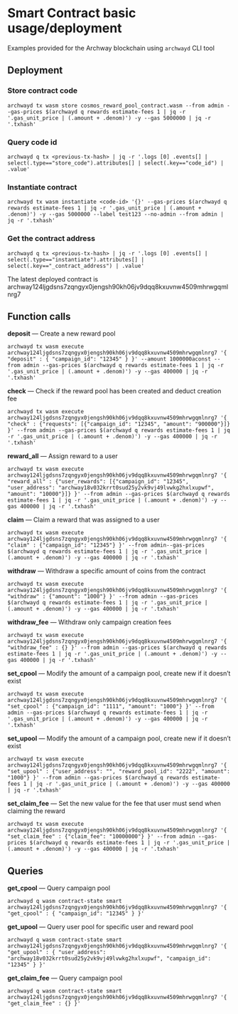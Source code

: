 # Smart Contract basic usage/deployment
Examples provided for the Archway blockchain using `archwayd` CLI tool

## Deployment
### Store contract code
```
archwayd tx wasm store cosmos_reward_pool_contract.wasm --from admin --gas-prices $(archwayd q rewards estimate-fees 1 | jq -r '.gas_unit_price | (.amount + .denom)') -y --gas 5000000 | jq -r '.txhash'
```

### Query code id
```
archwayd q tx <previous-tx-hash> | jq -r '.logs [0] .events[] | select(.type=="store_code").attributes[] | select(.key=="code_id") | .value'
```

### Instantiate contract
```
archwayd tx wasm instantiate <code-id> '{}' --gas-prices $(archwayd q rewards estimate-fees 1 | jq -r '.gas_unit_price | (.amount + .denom)') -y --gas 5000000 --label test123 --no-admin --from admin | jq -r '.txhash'
```

### Get the contract address
```
archwayd q tx <previous-tx-hash> | jq -r '.logs [0] .events[] | select(.type=="instantiate").attributes[] | select(.key=="_contract_address") | .value'
```

The latest deployed contract is archway124ljgdsns7zqngyx0jengsh90kh06jv9dqq8kxuvnw4509mhrwgqmlnrg7

## Function calls
**deposit** — Create a new reward pool
```
archwayd tx wasm execute archway124ljgdsns7zqngyx0jengsh90kh06jv9dqq8kxuvnw4509mhrwgqmlnrg7 '{ "deposit" : { "campaign_id": "12345" } }' --amount 1000000aconst --from admin --gas-prices $(archwayd q rewards estimate-fees 1 | jq -r '.gas_unit_price | (.amount + .denom)') -y --gas 400000 | jq -r '.txhash'
```

**check** — Check if the reward pool has been created and deduct creation fee
```
archwayd tx wasm execute archway124ljgdsns7zqngyx0jengsh90kh06jv9dqq8kxuvnw4509mhrwgqmlnrg7 '{ "check" : {"requests": [{"campaign_id": "12345", "amount": "900000"}]} }' --from admin --gas-prices $(archwayd q rewards estimate-fees 1 | jq -r '.gas_unit_price | (.amount + .denom)') -y --gas 400000 | jq -r '.txhash'
```

**reward_all** — Assign reward to a user
```
archwayd tx wasm execute archway124ljgdsns7zqngyx0jengsh90kh06jv9dqq8kxuvnw4509mhrwgqmlnrg7 '{ "reward_all" : {"user_rewards": [{"campaign_id": "12345", "user_address": "archway18v032krrt0sud25y2vk9vj49lvwkg2hxlxupwf", "amount": "10000"}]} }' --from admin --gas-prices $(archwayd q rewards estimate-fees 1 | jq -r '.gas_unit_price | (.amount + .denom)') -y --gas 400000 | jq -r '.txhash'
```

**claim** — Claim a reward that was assigned to a user
```
archwayd tx wasm execute archway124ljgdsns7zqngyx0jengsh90kh06jv9dqq8kxuvnw4509mhrwgqmlnrg7 '{ "claim" : {"campaign_id": "12345"} }' --from admin--gas-prices $(archwayd q rewards estimate-fees 1 | jq -r '.gas_unit_price | (.amount + .denom)') -y --gas 400000 | jq -r '.txhash'
```

**withdraw** — Withdraw a specific amount of coins from the contract
```
archwayd tx wasm execute archway124ljgdsns7zqngyx0jengsh90kh06jv9dqq8kxuvnw4509mhrwgqmlnrg7 '{ "withdraw" : {"amount": "1000"} }' --from admin --gas-prices $(archwayd q rewards estimate-fees 1 | jq -r '.gas_unit_price | (.amount + .denom)') -y --gas 400000 | jq -r '.txhash'
```

**withdraw_fee** — Withdraw only campaign creation fees
```
archwayd tx wasm execute archway124ljgdsns7zqngyx0jengsh90kh06jv9dqq8kxuvnw4509mhrwgqmlnrg7 '{ "withdraw_fee" : {} }' --from admin --gas-prices $(archwayd q rewards estimate-fees 1 | jq -r '.gas_unit_price | (.amount + .denom)') -y --gas 400000 | jq -r '.txhash'
```

**set_cpool** — Modify the amount of a campaign pool, create new if it doesn’t exist
```
archwayd tx wasm execute archway124ljgdsns7zqngyx0jengsh90kh06jv9dqq8kxuvnw4509mhrwgqmlnrg7 '{ "set_cpool" : {"campaign_id": "1111", "amount": "1000"} }' --from admin --gas-prices $(archwayd q rewards estimate-fees 1 | jq -r '.gas_unit_price | (.amount + .denom)') -y --gas 400000 | jq -r '.txhash'
```

**set_upool** — Modify the amount of a campaign pool, create new if it doesn’t exist
```
archwayd tx wasm execute archway124ljgdsns7zqngyx0jengsh90kh06jv9dqq8kxuvnw4509mhrwgqmlnrg7 '{ "set_upool" : {"user_address": "", "reward_pool_id": "2222", "amount": "1000"} }' --from admin --gas-prices $(archwayd q rewards estimate-fees 1 | jq -r '.gas_unit_price | (.amount + .denom)') -y --gas 400000 | jq -r '.txhash'
```

**set_claim_fee** — Set the new value for the fee that user must send when claiming the reward
```
archwayd tx wasm execute archway124ljgdsns7zqngyx0jengsh90kh06jv9dqq8kxuvnw4509mhrwgqmlnrg7 '{ "set_claim_fee" : {"claim_fee": "10000000"} }' --from admin --gas-prices $(archwayd q rewards estimate-fees 1 | jq -r '.gas_unit_price | (.amount + .denom)') -y --gas 400000 | jq -r '.txhash'
```

## Queries

**get_cpool** — Query campaign pool
```
archwayd q wasm contract-state smart archway124ljgdsns7zqngyx0jengsh90kh06jv9dqq8kxuvnw4509mhrwgqmlnrg7 '{ "get_cpool" : { "campaign_id": "12345" } }'
```

**get_upool** — Query user pool for specific user and reward pool
```
archwayd q wasm contract-state smart archway124ljgdsns7zqngyx0jengsh90kh06jv9dqq8kxuvnw4509mhrwgqmlnrg7 '{ "get_upool" : { "user_address": "archway18v032krrt0sud25y2vk9vj49lvwkg2hxlxupwf", "campaign_id": "12345" } }'
```

**get_claim_fee** — Query campaign pool
```
archwayd q wasm contract-state smart archway124ljgdsns7zqngyx0jengsh90kh06jv9dqq8kxuvnw4509mhrwgqmlnrg7 '{ "get_claim_fee" : {} }'
```
